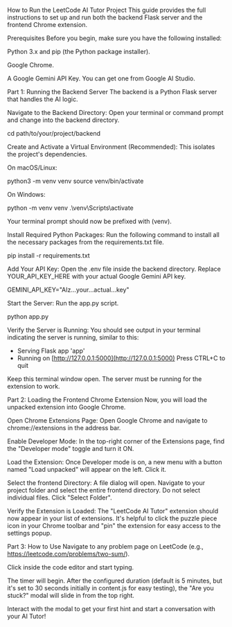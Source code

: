 How to Run the LeetCode AI Tutor Project
This guide provides the full instructions to set up and run both the backend Flask server and the frontend Chrome extension.

Prerequisites
Before you begin, make sure you have the following installed:

Python 3.x and pip (the Python package installer).

Google Chrome.

A Google Gemini API Key. You can get one from Google AI Studio.

Part 1: Running the Backend Server
The backend is a Python Flask server that handles the AI logic.

Navigate to the Backend Directory:
Open your terminal or command prompt and change into the backend directory.

cd path/to/your/project/backend

Create and Activate a Virtual Environment (Recommended):
This isolates the project's dependencies.

On macOS/Linux:

python3 -m venv venv
source venv/bin/activate

On Windows:

python -m venv venv
.\venv\Scripts\activate

Your terminal prompt should now be prefixed with (venv).

Install Required Python Packages:
Run the following command to install all the necessary packages from the requirements.txt file.

pip install -r requirements.txt

Add Your API Key:
Open the .env file inside the backend directory. Replace YOUR_API_KEY_HERE with your actual Google Gemini API key.

GEMINI_API_KEY="AIz...your...actual...key"

Start the Server:
Run the app.py script.

python app.py

Verify the Server is Running:
You should see output in your terminal indicating the server is running, similar to this:

 * Serving Flask app 'app'
 * Running on [http://127.0.0.1:5000](http://127.0.0.1:5000)
Press CTRL+C to quit

Keep this terminal window open. The server must be running for the extension to work.

Part 2: Loading the Frontend Chrome Extension
Now, you will load the unpacked extension into Google Chrome.

Open Chrome Extensions Page:
Open Google Chrome and navigate to chrome://extensions in the address bar.

Enable Developer Mode:
In the top-right corner of the Extensions page, find the "Developer mode" toggle and turn it ON.

Load the Extension:
Once Developer mode is on, a new menu with a button named "Load unpacked" will appear on the left. Click it.

Select the frontend Directory:
A file dialog will open. Navigate to your project folder and select the entire frontend directory. Do not select individual files. Click "Select Folder".

Verify the Extension is Loaded:
The "LeetCode AI Tutor" extension should now appear in your list of extensions. It's helpful to click the puzzle piece icon in your Chrome toolbar and "pin" the extension for easy access to the settings popup.

Part 3: How to Use
Navigate to any problem page on LeetCode (e.g., https://leetcode.com/problems/two-sum/).

Click inside the code editor and start typing.

The timer will begin. After the configured duration (default is 5 minutes, but it's set to 30 seconds initially in content.js for easy testing), the "Are you stuck?" modal will slide in from the top right.

Interact with the modal to get your first hint and start a conversation with your AI Tutor!